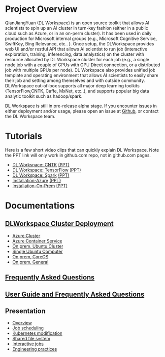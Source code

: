 # [](#header-1)Project Overview

QianJiangYuan (DL Workspace) is an open source toolkit that allows AI scientists to spin up an AI cluster in turn-key fashion (either in a public cloud such as Azure, or in an on-perm cluster). It has been used in daily production for Microsoft internal groups (e.g., Microsoft Cognitive Service, SwiftKey, Bing Relevance, etc.. ).
Once setup, the DLWorkspace provides web UI and/or restful API that allows AI scientist to run job (interactive exploration, training, inferencing, data analystics)
on the cluster with resource allocated by DL Workspace cluster for each job (e.g., a single node job with a couple of GPUs with GPU Direct connection, or a distributed job with multiple GPUs per node). DL Workspace also provides
unified job template and operating environment that allows AI scientists to easily share their job and setting among themselves and with outside community. DLWorkspace out-of-box supports all major deep learning toolkits (TensorFlow,CNTK, Caffe, MxNet, etc..), and supports popular big data analytic toolkit such as hadoop/spark. 

DL Workspace is still in pre-release alpha stage. If you encounter issues in either deployment and/or usage, please open an issue at [Github](https://github.com/microsoft/DLWorkspace), or contact the DL Workspace team. 

# [](#header-2)Tutorials

Here is a few short video clips that can quickly explain DL Workspace. Note the PPT link will only work in github.com repo, not in github.com pages. 

* [DL Workspace: CNTK](https://youtu.be/3O0uwUwPRho) [(PPT)](Presentation/Video/Running-CNTK.pptx)
* [DL Workspace: TensorFlow](https://youtu.be/Xa7exVurUmE) [(PPT)](Presentation/Video/Running-TensorFlow.pptx)
* [DL Workspace: Spark](https://youtu.be/9kV9_w-eQYY) [(PPT)](Presentation/Video/Running-Spark.pptx)
* [Installation-Azure](https://youtu.be/inDcl85-TRw) [(PPT)](Presentation/Video/Installation-Azure.pptx)
* [Installation-On-Prem](https://youtu.be/T_00DrSxl70) [(PPT)](Presentation/Video/Installation-On-Prem.pptx)

# [](#header-3)Documentations

## [DLWorkspace Cluster Deployment](deployment/Readme.md)

* [Azure Cluster](deployment/Azure/Readme.md) 
* [Azure Container Service](deployment/ACS/Readme.md)
* [On prem, Ubuntu Cluster](deployment/On-Prem/Ubuntu.md)
* [Single Ubuntu Computer](deployment/On-Prem/SingleUbuntu.md)
* [On prem, CoreOS](deployment/On-Prem/CoreOS.md)
* [On prem, General](deployment/On-Prem/General.md)

## [Frequently Asked Questions](KnownIssues/Readme.md)

## [User Guide and Frequently Asked Questions](Users/Readme.md)

## Presentation

* [Overview](Presentation/1707/DL_Workspace_Overall.pptx)
* [Job scheduling](Presentation/1707/job_scheduling_runtime.pptx)
* [Kubernetes modification](Presentation/1707/Kubernetes_Modifications.pptx)
* [Shared file system](Presentation/1707/DL_Workspace_Cluster_Deployment_GlusterFS.pptx)
* [Interactive jobs](Presentation/1707/interactive_job.pptx)
* [Engineering practices](Presentation/1707/DL_Workspace_Engineering_Practices.pptx)









